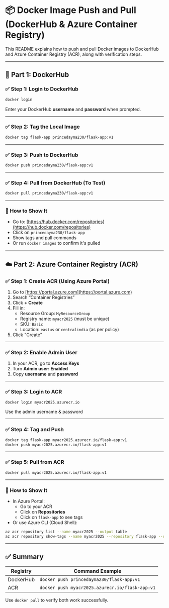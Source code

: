 # 📦 Docker Image Push and Pull (DockerHub & Azure Container Registry)

This README explains how to push and pull Docker images to DockerHub and Azure Container Registry (ACR), along with verification steps.

---

## 🐳 Part 1: DockerHub

### ✅ Step 1: Login to DockerHub

```bash
docker login
```

Enter your DockerHub **username** and **password** when prompted.

---

### ✅ Step 2: Tag the Local Image

```bash
docker tag flask-app princedayma230/flask-app:v1
```

---

### ✅ Step 3: Push to DockerHub

```bash
docker push princedayma230/flask-app:v1
```

---

### ✅ Step 4: Pull from DockerHub (To Test)

```bash
docker pull princedayma230/flask-app:v1
```

---

### 📸 How to Show It

- Go to: [https://hub.docker.com/repositories](https://hub.docker.com/repositories)
- Click on `princedayma230/flask-app`
- Show tags and pull commands
- Or run `docker images` to confirm it's pulled

---

## ☁️ Part 2: Azure Container Registry (ACR)

### ✅ Step 1: Create ACR (Using Azure Portal)

1. Go to [https://portal.azure.com](https://portal.azure.com)
2. Search “Container Registries”
3. Click **+ Create**
4. Fill in:
   - Resource Group: `MyResourceGroup`
   - Registry name: `myacr2025` (must be unique)
   - SKU: `Basic`
   - Location: `eastus` or `centralindia` (as per policy)
5. Click "Create"

---

### ✅ Step 2: Enable Admin User

1. In your ACR, go to **Access Keys**
2. Turn **Admin user: Enabled**
3. Copy **username** and **password**

---

### ✅ Step 3: Login to ACR

```bash
docker login myacr2025.azurecr.io
```

Use the admin username & password

---

### ✅ Step 4: Tag and Push

```bash
docker tag flask-app myacr2025.azurecr.io/flask-app:v1
docker push myacr2025.azurecr.io/flask-app:v1
```

---

### ✅ Step 5: Pull from ACR

```bash
docker pull myacr2025.azurecr.io/flask-app:v1
```

---

### 📸 How to Show It

- In Azure Portal:
  - Go to your ACR
  - Click on **Repositories**
  - Click on `flask-app` to see tags
- Or use Azure CLI (Cloud Shell):

```bash
az acr repository list --name myacr2025 --output table
az acr repository show-tags --name myacr2025 --repository flask-app --output table
```

---

## ✅ Summary

| Registry     | Command Example                                          |
|--------------|----------------------------------------------------------|
| DockerHub    | `docker push princedayma230/flask-app:v1`               |
| ACR          | `docker push myacr2025.azurecr.io/flask-app:v1`         |

Use `docker pull` to verify both work successfully.

